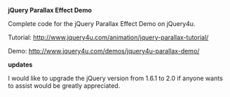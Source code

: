 **jQuery Parallax Effect Demo**

Complete code for the jQuery Parallax Effect Demo on jQuery4u.

Tutorial: http://www.jquery4u.com/animation/jquery-parallax-tutorial/

Demo: http://www.jquery4u.com/demos/jquery4u-parallax-demo/

**updates**

I would like to upgrade the jQuery version from 1.6.1 to 2.0 if anyone wants to assist would be greatly appreciated.